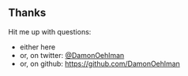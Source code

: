 ## Thanks

Hit me up with questions:

- either here
- or, on twitter: [@DamonOehlman](http://twitter.com/DamonOehlman)
- or, on github: <https://github.com/DamonOehlman>